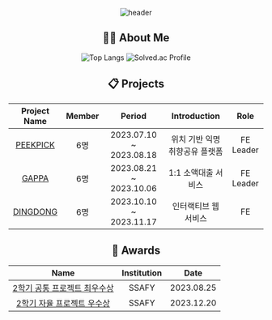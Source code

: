 <div align=center> 

   ![header](https://capsule-render.vercel.app/api?type=waving&color=auto&height=300&section=header&text=KimYongBeom&fontSize=80)
  <br/>
## 🧑‍💻  About Me


  ![Top Langs](https://github-readme-stats.vercel.app/api/top-langs/?username=KyongBeom&layout=compact&theme=merko)
![Solved.ac Profile](http://mazassumnida.wtf/api/v2/generate_badge?boj=dydqja0905)



## 📋 Projects
|Project Name|Member|Period|Introduction|Role|
|:--:|:--:|:--:|:--:|:--:|
|[PEEKPICK](https://github.com/KyongBeom/PEEKPICK)|6명|2023.07.10 ~ 2023.08.18|위치 기반 익명 취향공유 플랫폼|FE Leader|
|[GAPPA](https://github.com/KyongBeom/gappa)|6명|2023.08.21 ~ 2023.10.06|1:1 소액대출 서비스|FE Leader|
|[DINGDONG](https://github.com/KyongBeom/dingdong)|6명|	2023.10.10 ~ 2023.11.17|인터랙티브 웹 서비스|FE|

## 🏅 Awards
|Name|Institution|Date|
|:--:|:--:|:--:|
|[2학기 공통 프로젝트 최우수상](https://github.com/KyongBeom/PEEKPICK)|SSAFY|2023.08.25|
|[2학기 자율 프로젝트 우수상](https://github.com/KyongBeom/dingdong)|SSAFY|2023.12.20|
</div>
